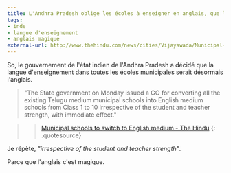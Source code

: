 ```yaml
---
title: L'Andhra Pradesh oblige les écoles à enseigner en anglais, que les profs sachent parler la langue ou pas
tags: 
- inde 
- langue d'enseignement
- anglais magique
external-url: http://www.thehindu.com/news/cities/Vijayawada/Municipal-schools-to-switch-to-English-medium/article16979932.ece
---
```


So, le gouvernement de l'état indien de l'Andhra Pradesh a décidé que la langue d'enseignement dans toutes les écoles municipales serait désormais l'anglais.

> "The State government on Monday issued a GO for converting all the existing Telugu medium municipal schools into English medium schools from Class 1 to 10 irrespective of the student and teacher strength, with immediate effect." 

>> [Municipal schools to switch to English medium - The Hindu](http://www.thehindu.com/news/cities/Vijayawada/Municipal-schools-to-switch-to-English-medium/article16979932.ece)
{: .quotesource}

Je répète, *"irrespective of the student and teacher strength"*.

Parce que l'anglais c'est magique.